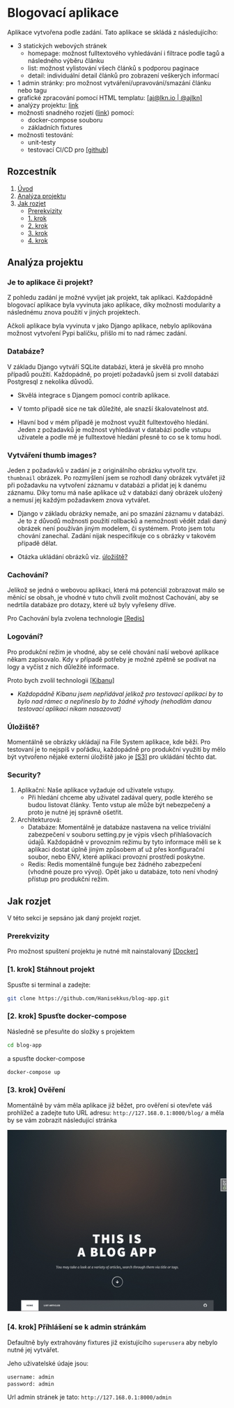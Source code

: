 # Blogovací aplikace
Aplikace vytvořena podle zadání. Tato aplikace se skládá z následujícího:
* 3 statických webových stránek
    * homepage: možnost fulltextového vyhledávání i filtrace podle tagů a následného výběru článku
    * list: možnost vylistování všech článků s podporou paginace
    * detail: individuální detail článků pro zobrazení veškerých informací
* 1 admin stránky: pro možnost vytváření/upravování/smazání článku nebo tagu
* grafické zpracování pomocí HTML templatu: [[aj@lkn.io | @ajlkn]](https://html5up.net/massively)
* analýzy projektu: [link](#analýza-projektu)
* možnosti snadného rozjetí ([link](#jak-rozjet)) pomocí:
    * docker-compose souboru
    * základních fixtures
* možnosti testování:
    * unit-testy
    * testovací CI/CD pro [[github]](https://github.com/Hanisekkus/blog-app)

## Rozcestník
1) [Úvod](#blogovací-aplikace)
2) [Analýza projektu](#analýza-projektu)
3) [Jak rozjet](#jak-rozjet)
    * [Prerekvizity](#prerekvizity)
    * [1. krok](#1-krok-stáhnout-projekt)
    * [2. krok](#2-krok-spusťte-docker-compose)
    * [3. krok](#3-krok-ověření)
    * [4. krok](#4-krok-příhlášení-se-k-admin-stránkám)


## Analýza projektu

### Je to aplikace či projekt?
Z pohledu zadání je možné vyvíjet jak projekt, tak aplikaci. Každopádně blogovací aplikace byla vyvinuta jako aplikace, díky možnosti modularity a následnému znova použití v jiných projektech.

Ačkoli aplikace byla vyvinuta v jako Django aplikace, nebylo aplikována možnost vytvoření Pypi balíčku, přišlo mi to nad rámec zadání.

### Databáze?
V základu Django vytváří SQLite databázi, která je skvělá pro mnoho případů použití. Každopádně, po projetí požadavků jsem si zvolil databázi Postgresql z nekolika důvodů.

* Skvělá integrace s Djangem pomocí contrib aplikace.

* V tomto případě sice ne tak důležité, ale snazší škalovatelnost atd.

* Hlavní bod v mém případě je možnost využít fulltextového hledání. Jeden z požadavků je možnost vyhledávat v databázi podle vstupu uživatele a podle mě je fulltextové hledání přesně to co se k tomu hodí.

### Vytváření thumb images?
Jeden z požadavků v zadání je z originálního obrázku vytvořit tzv. `thumbnail` obrázek. Po rozmyšlení jsem se rozhodl daný obrázek vytvářet již při požadavku na vytvoření záznamu v databázi a přidat jej k danému záznamu. Díky tomu má naše aplikace už v databázi daný obrázek uložený a nemusí jej každým požadavkem znova vytvářet.

* Django v základu obrázky nemaže, ani po smazání záznamu v databázi. Je to z důvodů možnosti použití rollbacků a nemožnosti vědět zdali daný obrázek není používán jiným modelem, či systémem. Proto jsem totu chování zanechal. Zadání nijak nespecifikuje co s obrázky v takovém případě dělat.

* Otázka ukládání obrázků viz. [úložiště?](#úložiště)

### Cachování?
Jelikož se jedná o webovou aplikaci, která má potenciál zobrazovat málo se měnící se obsah, je vhodné v tuto chvíli zvolit možnost Cachování, aby se nedrtila databáze pro dotazy, které už byly vyřešeny dříve.

Pro Cachování byla zvolena technologie [[Redis]](https://redis.io/)

### Logování?
Pro produkční režim je vhodné, aby se celé chování naší webové aplikace někam zapisovalo. Kdy v případě potřeby je možné zpětně se podívat na logy a vyčíst z nich důležité informace. 

Proto bych zvolil technologii [[Kibanu]](https://www.elastic.co/kibana)
* *Každopádně Kibanu jsem nepřidával jelikož pro testovací aplikaci by to bylo nad rámec a nepřineslo by to žádné výhody (nehodlám danou testovací aplikaci nikam nasazovat)*

### Úložiště?
Momentálně se obrázky ukládají na File System aplikace, kde běží. Pro testovaní je to nejspíš v pořádku, každopádně pro produkční využití by mělo být vytvořeno nějaké externí úložiště jako je [[S3]](https://aws.amazon.com/s3/) pro ukládání těchto dat.

### Security?
1) Aplikační: Naše aplikace vyžaduje od uživatele vstupy.
    * Při hledání chceme aby uživatel zadával query, podle kterého se budou listovat články. Tento vstup ale může být nebezpečený a proto je nutné jej správně ošetřit.
2) Architekturová:
    * Databáze: Momentálně je databáze nastavena na velice triviální zabezpečení v souboru setting.py je výpis všech přihlašovacích údajů. Každopádně v provozním režimu by tyto informace měli se k aplikaci dostat úplně jiným způsobem ať už přes konfigurační soubor, nebo ENV, které aplikaci provozní prostředí poskytne.
    * Redis: Redis momentálně funguje bez žádného zabezpečení (vhodné pouze pro vývoj). Opět jako u databáze, toto není vhodný přístup pro produkční režim.

## Jak rozjet
V této sekci je sepsáno jak daný projekt rozjet.

### Prerekvizity
Pro možnost spuštení projektu je nutné mít nainstalovaný [[Docker]](https://www.docker.com/)


### [1. krok] Stáhnout projekt
Spusťte si terminal a zadejte:
```bash
git clone https://github.com/Hanisekkus/blog-app.git
```

### [2. krok] Spusťte docker-compose
Následně se přesuňte do složky s projektem
```bash
cd blog-app
```

a spusťte docker-compose
```bash
docker-compose up
```

### [3. krok] Ověření
Momentálně by vám měla aplikace již běžet, pro ověření si otevřete váš prohlížeč a zadejte tuto URL adresu: `http://127.168.0.1:8000/blog/` a měla by se vám zobrazit následující stránka

![image](./images/success.png)

### [4. krok] Příhlášení se k admin stránkám
Defaultně byly extrahovány fixtures již existujícího `superusera` aby nebylo nutné jej vytvářet.

Jeho uživatelské údaje jsou:
```
username: admin
password: admin
```

Url admin stránek je tato: `http://127.168.0.1:8000/admin`

